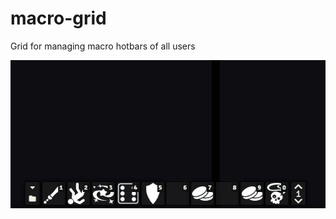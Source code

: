 # macro-grid
Grid for managing macro hotbars of all users

![Demo](https://github.com/xaukael/macro-grid/blob/1d32c305f44a12fa8961b531c15edd6ef3473518/macro-grid-demo.gif)
